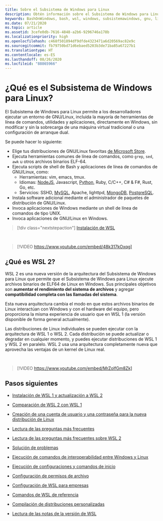 ```yaml
---
title: Sobre el Subsistema de Windows para Linux
description: Obtén información sobre el Subsistema de Windows para Linux, incluidas las diferentes versiones y las formas en que puedes usarlas.
keywords: BashOnWindows, bash, wsl, windows, subsistemawindows, gnu, linux
ms.date: 07/21/2020
ms.topic: article
ms.assetid: 3cefe0db-7616-4848-a2b6-9296746a178b
ms.localizationpriority: high
ms.openlocfilehash: c468f501894df9dfde4323471a6d20569ac82e9c
ms.sourcegitcommit: fb79750bd71d6ebaed5203b3de71ba85a67227b1
ms.translationtype: HT
ms.contentlocale: es-ES
ms.lasthandoff: 08/26/2020
ms.locfileid: "88865966"
---
```

# <a name="what-is-the-windows-subsystem-for-linux"></a>¿Qué es el Subsistema de Windows para Linux?

El Subsistema de Windows para Linux permite a los desarrolladores ejecutar un entorno de GNU/Linux, incluida la mayoría de herramientas de línea de comandos, utilidades y aplicaciones, directamente en Windows, sin modificar y sin la sobrecarga de una máquina virtual tradicional o una configuración de arranque dual.

Se puede hacer lo siguiente:

* Elige tus distribuciones de GNU/Linux favoritas [de Microsoft Store](https://aka.ms/wslstore).
* Ejecuta herramientas comunes de línea de comandos, como `grep`, `sed`, `awk` u otros archivos binarios ELF-64.
* Ejecuta scripts de shell de Bash y aplicaciones de línea de comandos de GNU/Linux, como:  
    * Herramientas: vim, emacs, tmux.
    * Idiomas: [NodeJS](https://docs.microsoft.com/windows/nodejs/setup-on-wsl2), Javascript, [Python](https://docs.microsoft.com/windows/python/web-frameworks), Ruby, C/C++, C# & F#, Rust, Go, etc.
    * Servicios: SSHD, [MySQL](./tutorials/wsl-database.md), Apache, lighttpd, [MongoDB](./tutorials/wsl-database.md), [PostgreSQL](./tutorials/wsl-database.md).
* Instala software adicional mediante el administrador de paquetes de distribución de GNU/Linux.
* Invoca aplicaciones de Windows mediante un shell de línea de comandos de tipo UNIX.
* Invoca aplicaciones de GNU/Linux en Windows.

> [!div class="nextstepaction"]
> [Instalación de WSL](install-win10.md)

<br>

> [!VIDEO https://www.youtube.com/embed/48k317kOxqg]

## <a name="what-is-wsl-2"></a>¿Qué es WSL 2?

WSL 2 es una nueva versión de la arquitectura del Subsistema de Windows para Linux que permite que el Subsistema de Windows para Linux ejecute archivos binarios de ELF64 de Linux en Windows. Sus principales objetivos son **aumentar el rendimiento del sistema de archivos** y agregar **compatibilidad completa con las llamadas del sistema**.

Esta nueva arquitectura cambia el modo en que estos archivos binarios de Linux interactúan con Windows y con el hardware del equipo, pero proporciona la misma experiencia de usuario que en WSL 1 (la versión disponible de forma general actualmente).

Las distribuciones de Linux individuales se pueden ejecutar con la arquitectura de WSL 1 o WSL 2. Cada distribución se puede actualizar o degradar en cualquier momento, y puedes ejecutar distribuciones de WSL 1 y WSL 2 en paralelo. WSL 2 usa una arquitectura completamente nueva que aprovecha las ventajas de un kernel de Linux real.

<br>

> [!VIDEO https://www.youtube.com/embed/MrZolfGm8Zk]

## <a name="next-steps"></a>Pasos siguientes

* [Instalación de WSL 1 y actualización a WSL 2](./install-win10.md)

* [Comparación de WSL 2 con WSL 1](./compare-versions.md)

* [Creación de una cuenta de usuario y una contraseña para la nueva distribución de Linux](./user-support.md)

* [Lectura de las preguntas más frecuentes](./faq.md)

* [Lectura de las preguntas más frecuentes sobre WSL 2](./wsl2-faq.md)

* [Solución de problemas](./troubleshooting.md)

* [Ejecución de comandos de interoperabilidad entre Windows y Linux](./interop.md)

* [Ejecución de configuraciones y comandos de inicio](./wsl-config.md)

* [Configuración de permisos de archivo](./file-permissions.md)

* [Configuración de WSL para empresas](./enterprise.md)

* [Comandos de WSL de referencia](./reference.md)

* [Compilación de distribuciones personalizadas](./build-custom-distro.md)

* [Lectura de las notas de la versión de WSL](./release-notes.md)
